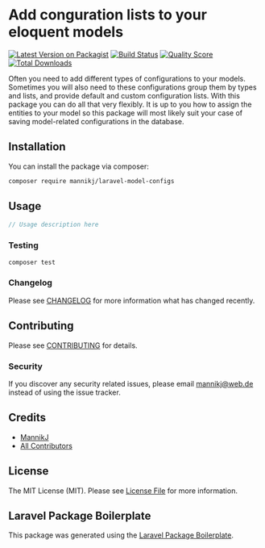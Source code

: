 # Add conguration lists to your eloquent models

[![Latest Version on Packagist](https://img.shields.io/packagist/v/mannikj/laravel-model-configs.svg?style=flat-square)](https://packagist.org/packages/mannikj/laravel-model-configs)
[![Build Status](https://img.shields.io/travis/mannikj/laravel-model-configs/master.svg?style=flat-square)](https://travis-ci.org/mannikj/laravel-model-configs)
[![Quality Score](https://img.shields.io/scrutinizer/g/mannikj/laravel-model-configs.svg?style=flat-square)](https://scrutinizer-ci.com/g/mannikj/laravel-model-configs)
[![Total Downloads](https://img.shields.io/packagist/dt/mannikj/laravel-model-configs.svg?style=flat-square)](https://packagist.org/packages/mannikj/laravel-model-configs)

Often you need to add different types of configurations to your models. Sometimes you will also need to these configurations group them by types and lists, and provide default and custom configuration lists. With this package you can do all that very flexibly. It is up to you how to assign the entities to your model so this package will most likely suit your case of saving model-related configurations in the database.

## Installation

You can install the package via composer:

```bash
composer require mannikj/laravel-model-configs
```

## Usage

``` php
// Usage description here
```

### Testing

``` bash
composer test
```

### Changelog

Please see [CHANGELOG](CHANGELOG.md) for more information what has changed recently.

## Contributing

Please see [CONTRIBUTING](CONTRIBUTING.md) for details.

### Security

If you discover any security related issues, please email mannikj@web.de instead of using the issue tracker.

## Credits

- [MannikJ](https://github.com/mannikj)
- [All Contributors](../../contributors)

## License

The MIT License (MIT). Please see [License File](LICENSE.md) for more information.

## Laravel Package Boilerplate

This package was generated using the [Laravel Package Boilerplate](https://laravelpackageboilerplate.com).